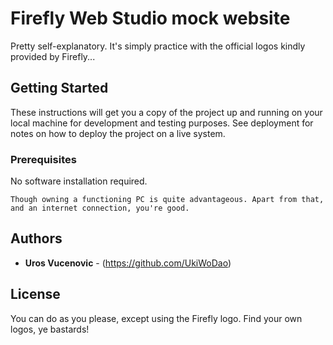 # Firefly Web Studio mock website

Pretty self-explanatory. It's simply practice with the official logos kindly provided by Firefly...


## Getting Started

These instructions will get you a copy of the project up and running on your local machine for development and testing purposes. See deployment for notes on how to deploy the project on a live system.


### Prerequisites

No software installation required.

```
Though owning a functioning PC is quite advantageous. Apart from that, and an internet connection, you're good.
```


## Authors

* **Uros Vucenovic** - (https://github.com/UkiWoDao)


## License

You can do as you please, except using the Firefly logo. Find your own logos, ye bastards!
